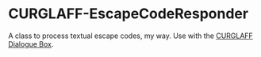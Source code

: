 # CURGLAFF-EscapeCodeResponder
A class to process textual escape codes, my way.  Use with the [CURGLAFF Dialogue Box](https://github.com/Koopa1018/CURGLAFF-DialogueBox).
